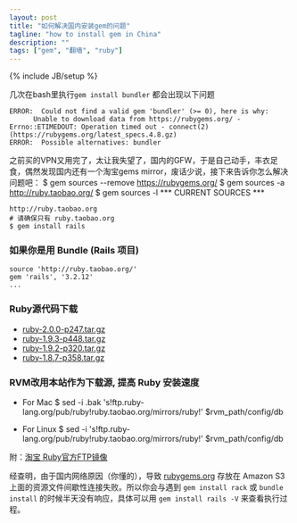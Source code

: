 ```yaml
---
layout: post
title: "如何解决国内安装gem的问题"
tagline: "how to install gem in China"
description: ""
tags: ["gem", "翻墙", "ruby"]
---
```

{% include JB/setup %}

几次在bash里执行`gem install bundler` 都会出现以下问题

	ERROR:  Could not find a valid gem 'bundler' (>= 0), here is why:
          Unable to download data from https://rubygems.org/ - Errno::ETIMEDOUT: Operation timed out - connect(2) (https://rubygems.org/latest_specs.4.8.gz)
	ERROR:  Possible alternatives: bundler

之前买的VPN又用完了，太让我失望了，国内的GFW，于是自己动手，丰衣足食，偶然发现国内还有一个淘宝gems mirror，废话少说，接下来告诉你怎么解决问题吧：
	$ gem sources --remove https://rubygems.org/
	$ gem sources -a http://ruby.taobao.org/
	$ gem sources -l
	*** CURRENT SOURCES ***

	http://ruby.taobao.org
	# 请确保只有 ruby.taobao.org
	$ gem install rails

### 如果你是用 Bundle (Rails 项目)
	source 'http://ruby.taobao.org/'
	gem 'rails', '3.2.12'
	...

### Ruby源代码下载

 *	[ruby-2.0.0-p247.tar.gz](http://ruby.taobao.org/mirrors/ruby/2.0/ruby-2.0.0-p247.tar.gz)
 *	[ruby-1.9.3-p448.tar.gz](http://ruby.taobao.org/mirrors/ruby/1.9/ruby-1.9.3-p448.tar.gz)
 *	[ruby-1.9.2-p320.tar.gz](http://ruby.taobao.org/mirrors/ruby/1.9/ruby-1.9.2-p320.tar.gz)
 *	[ruby-1.8.7-p358.tar.gz](http://ruby.taobao.org/mirrors/ruby/1.8/ruby-1.8.7-p358.tar.gz)

### RVM改用本站作为下载源, 提高 Ruby 安装速度

 *	For Mac
	$ sed -i .bak 's!ftp.ruby-lang.org/pub/ruby!ruby.taobao.org/mirrors/ruby!' $rvm_path/config/db

 *	For Linux
	$ sed -i 's!ftp.ruby-lang.org/pub/ruby!ruby.taobao.org/mirrors/ruby!' $rvm_path/config/db

附：[淘宝 Ruby官方FTP镜像](http://ruby.taobao.org/mirrors/ruby)

经查明，由于国内网络原因（你懂的），导致 [rubygems.org](http://rubygems.org/) 存放在 Amazon S3 上面的资源文件间歇性连接失败。所以你会与遇到 `gem install rack` 或 `bundle install` 的时候半天没有响应，具体可以用 `gem install rails -V` 来查看执行过程。
